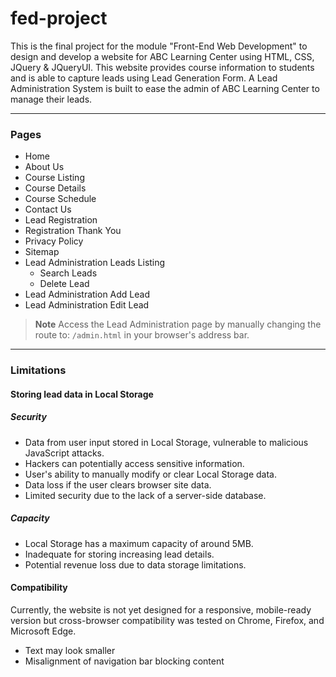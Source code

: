 # fed-project

This is the final project for the module "Front-End Web Development" to design and develop a website for ABC Learning Center using HTML, CSS, JQuery & JQueryUI.
This website provides course information to students and is able to capture leads using Lead Generation Form.
A Lead Administration System is built to ease the admin of ABC Learning Center to manage their leads. 

---

### Pages

- Home
- About Us
- Course Listing
- Course Details
- Course Schedule
- Contact Us
- Lead Registration
- Registration Thank You
- Privacy Policy
- Sitemap
- Lead Administration Leads Listing
  * Search Leads
  * Delete Lead
- Lead Administration Add Lead
- Lead Administration Edit Lead

> **Note**
> Access the Lead Administration page by manually changing the route to: `/admin.html` in your browser's address bar.

---

### Limitations

#### Storing lead data in Local Storage

##### Security

- Data from user input stored in Local Storage, vulnerable to malicious JavaScript attacks.
- Hackers can potentially access sensitive information.
- User's ability to manually modify or clear Local Storage data.
- Data loss if the user clears browser site data.
- Limited security due to the lack of a server-side database.

##### Capacity

- Local Storage has a maximum capacity of around 5MB.
- Inadequate for storing increasing lead details.
- Potential revenue loss due to data storage limitations.

#### Compatibility

Currently, the website is not yet designed for a responsive, mobile-ready version but cross-browser compatibility was tested on Chrome, Firefox, and Microsoft Edge.

- Text may look smaller
- Misalignment of navigation bar blocking content
